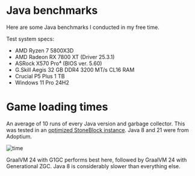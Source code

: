# Java benchmarks

Here are some Java benchmarks I conducted in my free time.

Test system specs:

- AMD Ryzen 7 5800X3D
- AMD Radeon RX 7800 XT (Driver 25.3.1)
- ASRock X570 Pro⁴ (BIOS ver. 5.60)
- G.Skill Aegis 32 GB DDR4 3200 MT/s CL16 RAM
- Crucial P5 Plus 1 TB
- Windows 11 Pro 24H2

# Game loading times

An average of 10 runs of every Java version and garbage collector. This was tested in an [optimized StoneBlock instance](https://github.com/Radk6/MC-Optimization-Guide/blob/main/modpack-specific/packs-1.12.2.md#stoneblock). Java 8 and 21 were from Adoptium.

![time](https://github.com/user-attachments/assets/b7878deb-cb79-499c-ad3c-747e839d5664)

GraalVM 24 with G1GC performs best here, followed by GraalVM 24 with Generational ZGC. Java 8 is considerably slower than everything else.
